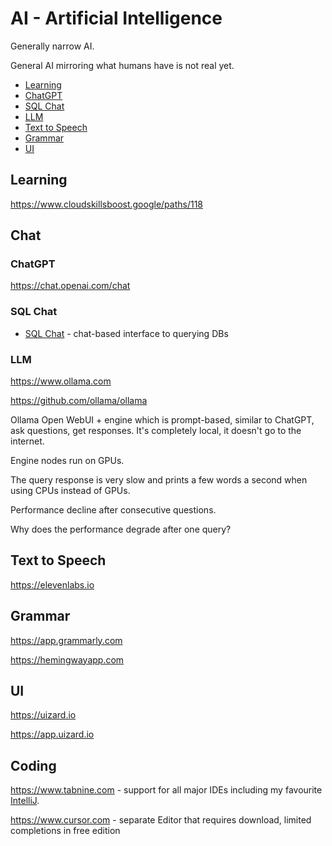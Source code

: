 # AI - Artificial Intelligence

Generally narrow AI.

General AI mirroring what humans have is not real yet.

<!-- INDEX_START -->

- [Learning](#learning)
- [ChatGPT](#chatgpt)
- [SQL Chat](#sql-chat)
- [LLM](#llm)
- [Text to Speech](#text-to-speech)
- [Grammar](#grammar)
- [UI](#ui)

<!-- INDEX_END -->

## Learning

<https://www.cloudskillsboost.google/paths/118>

## Chat

### ChatGPT

<https://chat.openai.com/chat>

### SQL Chat

- [SQL Chat](https://github.com/sqlchat/sqlchat) - chat-based interface to querying DBs

### LLM

<https://www.ollama.com>

<https://github.com/ollama/ollama>

Ollama Open WebUI + engine which is prompt-based, similar to ChatGPT, ask questions, get responses.
It's completely local, it doesn't go to the internet.

Engine nodes run on GPUs.

The query response is very slow and prints a few words a second when using CPUs instead of GPUs.

Performance decline after consecutive questions.

Why does the performance degrade after one query?

## Text to Speech

<https://elevenlabs.io>

## Grammar

<https://app.grammarly.com>

<https://hemingwayapp.com>

## UI

<https://uizard.io>

<https://app.uizard.io>

## Coding

<https://www.tabnine.com> - support for all major IDEs including my favourite [IntelliJ](intellij.md).

<https://www.cursor.com> - separate Editor that requires download, limited completions in free edition
